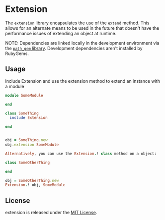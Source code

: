 # Extension

The `extension` library encapsulates the use of the `extend` method. This allows for an alternate means to be used in the future that doesn't have the performance issues of extending an object at runtime.

NOTE: Dependencies are linked locally in the development environment via the [`path_gem` library](https://github.com/Sans/path-gem). Development dependencies aren't installed by RubyGems.

## Usage

Include Extension and use the extension method to extend an instance with a module

```ruby
module SomeModule

end

class SomeThing
  include Extension

end


obj = SomeThing.new
obj.extension SomeModule

Alternatively, you can use the Extension.! class method on a object:

class SomeOtherThing

end

obj = SomeOtherThing.new
Extension.! obj, SomeModule
```

## License

extension is released under the [MIT License](http://www.opensource.org/licenses/MIT).
